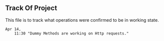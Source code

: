 ## Track Of Project
This file is to track what operations were confirmed to be in working state.

``` 
Apr 14,
    11:30 "Dummy Methods are working on Http requests."
    
```